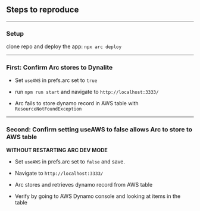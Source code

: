 ## Steps to reproduce

---

### **Setup**

clone repo and deploy the app: `npx arc deploy`

---

### **First**: Confirm Arc stores to Dynalite

- Set `useAWS` in prefs.arc set to `true`

- run `npm run start` and navigate to `http://localhost:3333/`

- Arc fails to store dynamo record in AWS table with `ResourceNotFoundException`

---

### **Second**: Confirm setting useAWS to **false** allows Arc to store to AWS table

**WITHOUT RESTARTING ARC DEV MODE**

- Set `useAWS` in prefs.arc set to `false` and save.

- Navigate to `http://localhost:3333/`

- Arc stores and retrieves dynamo record from AWS table

- Verify by going to AWS Dynamo console and looking at items in the table
